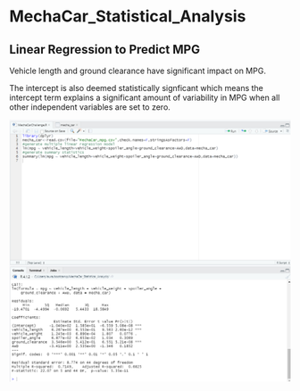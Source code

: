 # MechaCar_Statistical_Analysis

## Linear Regression to Predict MPG

Vehicle length and ground clearance have significant impact on MPG.  

The intercept is also deemed statistically signficant which means the intercept term explains a significant amount of variability in MPG when all other independent variables are set to zero.  



<p align="center">
  <img src = https://github.com/lauras521/MechaCar_Statistical_Analysis/blob/a3c7f086c5a7dc1bc73dac8b607ff659c9e75f23/Resources/Deliverable1_RStudio.PNG>
</p>
